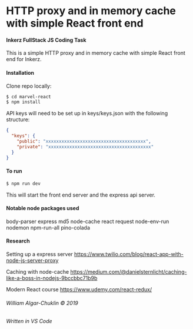 # HTTP proxy and in memory cache with simple React front end

#### Inkerz FullStack JS Coding Task

This is a simple HTTP proxy and in memory cache with simple React front end for Inkerz.

#### Installation

Clone repo locally:

```sh
$ cd marvel-react
$ npm install
```

API keys will need to be set up in keys/keys.json with the following structure:

```json
{
  "keys": {
    "public": "xxxxxxxxxxxxxxxxxxxxxxxxxxxxxxxxxxxxxx",
    "private": "xxxxxxxxxxxxxxxxxxxxxxxxxxxxxxxxxxxxxxx"
  }
}
```

#### To run

```sh
$ npm run dev
```

This will start the front end server and the express api server.

#### Notable node packages used

body-parser
express
md5
node-cache
react
request
node-env-run
nodemon
npm-run-all
pino-colada

#### Research

Setting up a express server
https://www.twilio.com/blog/react-app-with-node-js-server-proxy

Caching with node-cache
https://medium.com/@danielsternlicht/caching-like-a-boss-in-nodejs-9bccbbc71b9b

Modern React course
https://www.udemy.com/react-redux/

###### William Algar-Chuklin © 2019

###### Written in VS Code
